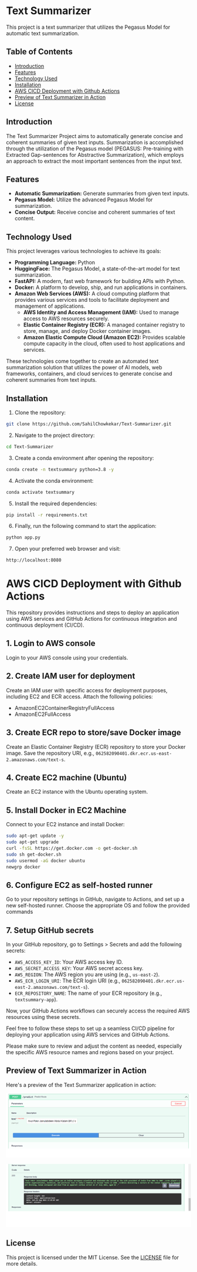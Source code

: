 # Text Summarizer 

This project is a text summarizer that utilizes the Pegasus Model for automatic text summarization.

## Table of Contents
- [Introduction](#introduction)
- [Features](#features)
- [Technology Used](#technology-used)
- [Installation](#installation)
- [AWS CICD Deployment with Github Actions](#aws-cicd-deployment-with-github-actions)
- [Preview of Text Summarizer in Action](#preview-of-text-summarizer-in-action)
- [License](#license)

## Introduction

The Text Summarizer Project aims to automatically generate concise and coherent summaries of given text inputs. Summarization is accomplished through the utilization of the Pegasus model (PEGASUS: Pre-training with Extracted Gap-sentences for Abstractive Summarization), which employs an  approach to extract the most important sentences from the input text.

## Features
- **Automatic Summarization:** Generate summaries from given text inputs.
- **Pegasus Model:** Utilize the advanced Pegasus Model for summarization.
- **Concise Output:** Receive concise and coherent summaries of text content.

## Technology Used

This project leverages various technologies to achieve its goals:

- **Programming Language:** Python
- **HuggingFace:** The Pegasus Model, a state-of-the-art model for text summarization.
- **FastAPI:** A modern, fast web framework for building APIs with Python.
- **Docker:** A platform to develop, ship, and run applications in containers.
- **Amazon Web Services (AWS):** A cloud computing platform that provides various services and tools to facilitate deployment and management of applications.
  - **AWS Identity and Access Management (IAM):** Used to manage access to AWS resources securely.
  - **Elastic Container Registry (ECR):** A managed container registry to store, manage, and deploy Docker container images.
  - **Amazon Elastic Compute Cloud (Amazon EC2):** Provides scalable compute capacity in the cloud, often used to host applications and services.

These technologies come together to create an automated text summarization solution that utilizes the power of AI models, web frameworks, containers, and cloud services to generate concise and coherent summaries from text inputs.

## Installation
1. Clone the repository:
```bash
git clone https://github.com/SahilChowkekar/Text-Summarizer.git

```

2. Navigate to the project directory:
```bash
cd Text-Summarizer

```
3. Create a conda environment after opening the repository:
```bash
conda create -n textsummary python=3.8 -y
```

4. Activate the conda environment:
```bash
conda activate textsummary
```
5. Install the required dependencies:
```bash
pip install -r requirements.txt
```

6. Finally, run the following command to start the application:
```bash
python app.py
```

7. Open your preferred web browser and visit:
```bash
http://localhost:8080

```












# AWS CICD Deployment with Github Actions

This repository provides instructions and steps to deploy an application using AWS services and GitHub Actions for continuous integration and continuous deployment (CI/CD).

## 1. Login to AWS console

Login to your AWS console using your credentials.

## 2. Create IAM user for deployment

Create an IAM user with specific access for deployment purposes, including EC2 and ECR access. Attach the following policies:

- AmazonEC2ContainerRegistryFullAccess
- AmazonEC2FullAccess

## 3. Create ECR repo to store/save Docker image

Create an Elastic Container Registry (ECR) repository to store your Docker image. Save the repository URI, e.g., `062582090401.dkr.ecr.us-east-2.amazonaws.com/text-s`.

## 4. Create EC2 machine (Ubuntu)

Create an EC2 instance with the Ubuntu operating system.

## 5. Install Docker in EC2 Machine

Connect to your EC2 instance and install Docker:

```bash
sudo apt-get update -y
sudo apt-get upgrade
curl -fsSL https://get.docker.com -o get-docker.sh
sudo sh get-docker.sh
sudo usermod -aG docker ubuntu
newgrp docker
```

## 6. Configure EC2 as self-hosted runner
Go to your repository settings in GitHub, navigate to Actions, and set up a new self-hosted runner. Choose the appropriate OS and follow the provided commands

## 7. Setup GitHub secrets
In your GitHub repository, go to Settings > Secrets and add the following secrets:

- `AWS_ACCESS_KEY_ID`: Your AWS access key ID.
- `AWS_SECRET_ACCESS_KEY`: Your AWS secret access key.
- `AWS_REGION`: The AWS region you are using (e.g., `us-east-2`).
- `AWS_ECR_LOGIN_URI`: The ECR login URI (e.g., `062582090401.dkr.ecr.us-east-2.amazonaws.com/text-s`).
- `ECR_REPOSITORY_NAME`: The name of your ECR repository (e.g., `textsummary-app`).

Now, your GitHub Actions workflows can securely access the required AWS resources using these secrets.


Feel free to follow these steps to set up a seamless CI/CD pipeline for deploying your application using AWS services and GitHub Actions.


Please make sure to review and adjust the content as needed, especially the specific AWS resource names and regions based on your project.

## Preview of Text Summarizer in Action

Here's a preview of the Text Summarizer application in action:

![Text Summarizer Screenshot](https://github.com/SahilChowkekar/Text-Summarizer/blob/master/imgs/Summary1.png)

![Text Summarizer Screenshot](https://github.com/SahilChowkekar/Text-Summarizer/blob/master/imgs/Summary2.png)



## License

This project is licensed under the MIT License. See the [LICENSE](LICENSE) file for more details.